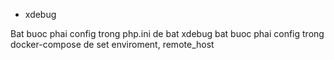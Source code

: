 - xdebug

Bat buoc phai config trong php.ini de bat xdebug
bat buoc phai config trong docker-compose de set enviroment, remote_host